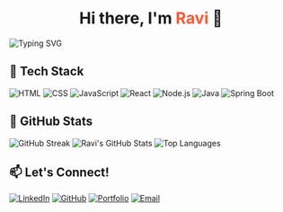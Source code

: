 <h1 align="center">Hi there, I'm <span style="color:#ff5733">Ravi</span> 👋</h1>

![Typing SVG](https://readme-typing-svg.herokuapp.com?font=Fira+Code&duration=4000&color=FF5733&width=435&lines=Full+Stack+Developer;React.js+%7C+Spring+Boot+%7C+Java)

## 🚀 **Tech Stack**
![HTML](https://img.shields.io/badge/-HTML5-E34F26?style=for-the-badge&logo=html5&logoColor=white)
![CSS](https://img.shields.io/badge/-CSS3-1572B6?style=for-the-badge&logo=css3)
![JavaScript](https://img.shields.io/badge/-JavaScript-F7DF1E?style=for-the-badge&logo=javascript&logoColor=black)
![React](https://img.shields.io/badge/-React-61DAFB?style=for-the-badge&logo=react&logoColor=black)
![Node.js](https://img.shields.io/badge/-Node.js-339933?style=for-the-badge&logo=node.js&logoColor=white)
![Java](https://img.shields.io/badge/-Java-007396?style=for-the-badge&logo=java&logoColor=white)
![Spring Boot](https://img.shields.io/badge/-Spring%20Boot-6DB33F?style=for-the-badge&logo=spring-boot&logoColor=white)

## 🌟 **GitHub Stats**
![GitHub Streak](https://github-readme-streak-stats.herokuapp.com/?user=JalapatiRavikumar&theme=radical)
![Ravi's GitHub Stats](https://github-readme-stats.vercel.app/api?username=JalapatiRavikumar&show_icons=true&theme=tokyonight)
![Top Languages](https://github-readme-stats.vercel.app/api/top-langs/?username=JalapatiRavikumar&layout=compact&theme=dark)

## 📫 **Let's Connect!**
[![LinkedIn](https://img.shields.io/badge/-LinkedIn-0077B5?style=for-the-badge&logo=linkedin&logoColor=white)](https://www.linkedin.com/in/jalapatiravikumar)
[![GitHub](https://img.shields.io/badge/-GitHub-181717?style=for-the-badge&logo=github)](https://github.com/JalapatiRavikumar)
[![Portfolio](https://img.shields.io/badge/-Portfolio-ff69b4?style=for-the-badge&logo=react)](https://yourportfolio.com)
[![Email](https://img.shields.io/badge/-Email-D14836?style=for-the-badge&logo=gmail&logoColor=white)](mailto:jalapatiravikumar@gmail.com)
